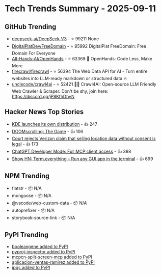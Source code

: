 # Tech Trends Summary - 2025-09-11

## GitHub Trending
- [deepseek-ai/DeepSeek-V3](https://github.com/deepseek-ai/DeepSeek-V3) - ⭐ 99211
  None
- [DigitalPlatDev/FreeDomain](https://github.com/DigitalPlatDev/FreeDomain) - ⭐ 95992
  DigitalPlat FreeDomain: Free Domain For Everyone
- [All-Hands-AI/OpenHands](https://github.com/All-Hands-AI/OpenHands) - ⭐ 63369
  🙌 OpenHands: Code Less, Make More
- [firecrawl/firecrawl](https://github.com/firecrawl/firecrawl) - ⭐ 56394
  The Web Data API for AI - Turn entire websites into LLM-ready markdown or structured data 🔥
- [unclecode/crawl4ai](https://github.com/unclecode/crawl4ai) - ⭐ 52421
  🚀🤖 Crawl4AI: Open-source LLM Friendly Web Crawler & Scraper. Don't be shy, join here: https://discord.gg/jP8KfhDhyN

## Hacker News Top Stories
- [KDE launches its own distribution](https://lwn.net/SubscriberLink/1037166/caa6979c16a99c9e/) - 👍 247
- [DOOMscrolling: The Game](https://ironicsans.ghost.io/doomscrolling-the-game/) - 👍 106
- [Court rejects Verizon claim that selling location data without consent is legal](https://arstechnica.com/tech-policy/2025/09/court-rejects-verizon-claim-that-selling-location-data-without-consent-is-legal/) - 👍 173
- [ChatGPT Developer Mode: Full MCP client access](https://platform.openai.com/docs/guides/developer-mode) - 👍 388
- [Show HN: Term.everything – Run any GUI app in the terminal](https://github.com/mmulet/term.everything) - 👍 699

## NPM Trending
- flatstr - 📦 N/A
- mongoose - 📦 N/A
- @vscode/web-custom-data - 📦 N/A
- autoprefixer - 📦 N/A
- storybook-source-link - 📦 N/A

## PyPI Trending
- [booleangene added to PyPI](https://pypi.org/project/booleangene/)
- [pyproj-inspector added to PyPI](https://pypi.org/project/pyproj-inspector/)
- [mcpcn-split-screen-mcp added to PyPI](https://pypi.org/project/mcpcn-split-screen-mcp/)
- [aplicacion-ventas-ramirez added to PyPI](https://pypi.org/project/aplicacion-ventas-ramirez/)
- [ipgs added to PyPI](https://pypi.org/project/ipgs/)
